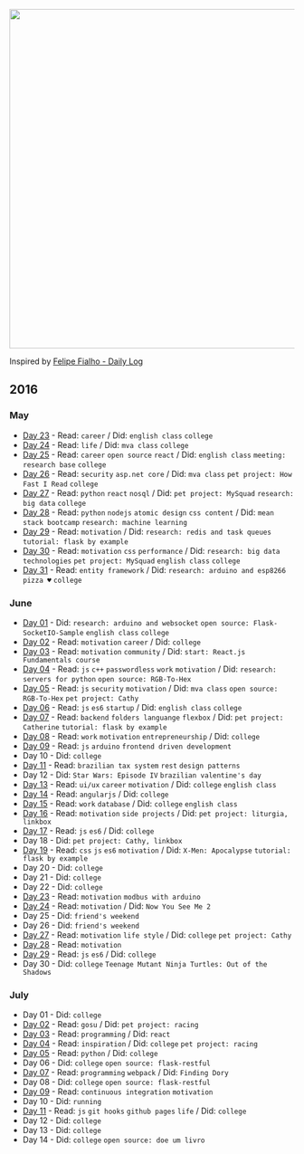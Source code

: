 
<p align="center"><img src="https://66.media.tumblr.com/90a4e19e90f7a077c998fe778a9aa617/tumblr_o7phll4Lzi1vnlnoto1_1280.png" width="600"></p>

Inspired by [Felipe Fialho - Daily Log](//github.com/LFeh/dailylog)

## 2016

### May

- [Day 23](log/2016-05-23.md) - Read: `career` / Did: `english class` `college`
- [Day 24](log/2016-05-24.md) - Read: `life` / Did: `mva class` `college`
- [Day 25](log/2016-05-25.md) - Read: `career` `open source` `react` / Did: `english class` `meeting: research base` `college`
- [Day 26](log/2016-05-26.md) - Read: `security` `asp.net core` / Did: `mva class` `pet project: How Fast I Read` `college`
- [Day 27](log/2016-05-27.md) - Read: `python` `react` `nosql` / Did: `pet project: MySquad` `research: big data` `college`
- [Day 28](log/2016-05-28.md) - Read: `python` `nodejs` `atomic design` `css content` / Did: `mean stack bootcamp` `research: machine learning`
- [Day 29](log/2016-05-29.md) - Read: `motivation` / Did: `research: redis and task queues` `tutorial: flask by example`
- [Day 30](log/2016-05-30.md) - Read: `motivation` `css` `performance` / Did: `research: big data technologies` `pet project: MySquad` `english class` `college`
- [Day 31](log/2016-05-31.md) - Read: `entity framework` / Did: `research: arduino and esp8266` `pizza ♥` `college`

### June

- [Day 01](log/2016-06-01.md) - Did: `research: arduino and websocket` `open source: Flask-SocketIO-Sample` `english class` `college`
- [Day 02](log/2016-06-02.md) - Read: `motivation` `career` / Did: `college`
- [Day 03](log/2016-06-03.md) - Read: `motivation` `community` / Did: `start: React.js Fundamentals course` 
- [Day 04](log/2016-06-04.md) - Read: `js` `c++` `passwordless` `work` `motivation` / Did: `research: servers for python` `open source: RGB-To-Hex`
- [Day 05](log/2016-06-05.md) - Read: `js` `security` `motivation` / Did: `mva class` `open source: RGB-To-Hex` `pet project: Cathy`
- [Day 06](log/2016-06-06.md) - Read: `js` `es6` `startup` / Did: `english class` `college`
- [Day 07](log/2016-06-07.md) - Read: `backend` `folders languange` `flexbox` / Did: `pet project: Catherine` `tutorial: flask by example`
- [Day 08](log/2016-06-08.md) - Read: `work` `motivation` `entrepreneurship` / Did: `college`
- [Day 09](log/2016-06-09.md) - Read: `js` `arduino` `frontend driven development`
- Day 10 - Did: `college`
- [Day 11](log/2016-06-11.md) - Read: `brazilian tax system` `rest` `design patterns`
- Day 12 - Did: `Star Wars: Episode IV` `brazilian valentine's day`
- [Day 13](log/2016-06-13.md) - Read: `ui/ux` `career` `motivation` / Did: `college` `english class`
- [Day 14](log/2016-06-14.md) - Read: `angularjs` / Did: `college`
- [Day 15](log/2016-06-15.md) - Read: `work` `database` / Did: `college` `english class`
- [Day 16](log/2016-06-16.md) - Read: `motivation` `side projects` / Did: `pet project: liturgia, linkbox`
- [Day 17](log/2016-06-17.md) - Read: `js` `es6` / Did: `college` 
- Day 18 - Did: `pet project: Cathy, linkbox`
- [Day 19](log/2016-06-19.md) - Read: `css` `js` `es6` `motivation` / Did: `X-Men: Apocalypse` `tutorial: flask by example`
- Day 20 - Did: `college`
- Day 21 - Did: `college`
- Day 22 - Did: `college`
- [Day 23](log/2016-06-23.md) - Read: `motivation` `modbus with arduino`
- [Day 24](log/2016-06-24.md) - Read: `motivation` / Did: `Now You See Me 2`
- Day 25 - Did: `friend's weekend`
- Day 26 - Did: `friend's weekend`
- [Day 27](log/2016-06-27.md) - Read: `motivation` `life style` / Did: `college` `pet project: Cathy`
- [Day 28](log/2016-06-28.md) - Read: `motivation`
- [Day 29](log/2016-06-29.md) - Read: `js` `es6` / Did: `college`
- Day 30 - Did: `college` `Teenage Mutant Ninja Turtles: Out of the Shadows`

### July

- Day 01 - Did: `college`
- [Day 02](log/2016-07-02.md) - Read: `gosu` / Did: `pet project: racing`
- [Day 03](log/2016-07-03.md) - Read: `programming` / Did: `react`
- [Day 04](log/2016-07-04.md) - Read: `inspiration` / Did: `college` `pet project: racing`
- [Day 05](log/2016-07-05.md) - Read: `python` / Did: `college` 
- Day 06 - Did: `college` `open source: flask-restful`
- [Day 07](log/2016-07-07.md) - Read: `programming` `webpack` / Did: `Finding Dory`
- Day 08 - Did: `college` `open source: flask-restful`
- [Day 09](log/2016-07-09.md) - Read: `continuous integration` `motivation`
- Day 10 - Did: `running`
- [Day 11](log/2016-07-11.md) - Read: `js` `git hooks` `github pages` `life` / Did: `college`
- Day 12 - Did: `college`
- Day 13 - Did: `college`
- Day 14 - Did: `college` `open source: doe um livro`
